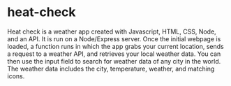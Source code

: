# heat-check
Heat check is a weather app created with Javascript, HTML, CSS, Node, and an API. It is run on a Node/Express server. Once the initial webpage is loaded, a function runs in which the app grabs your current location, sends a request to a weather API, and retrieves your local weather data. You can then use the input field to search for weather data of any city in the world. The weather data includes the city, temperature, weather, and matching icons.
